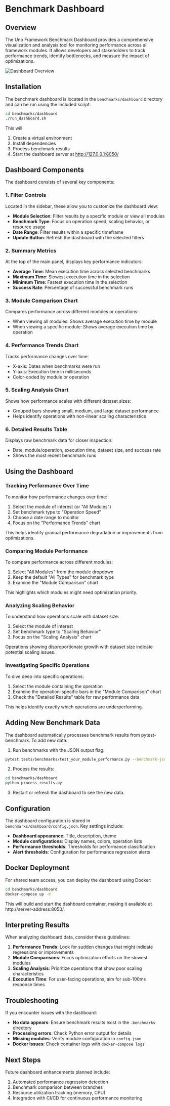 # Benchmark Dashboard

## Overview

The Uno Framework Benchmark Dashboard provides a comprehensive visualization and analysis tool for monitoring performance across all framework modules. It allows developers and stakeholders to track performance trends, identify bottlenecks, and measure the impact of optimizations.

![Dashboard Overview](../assets/images/benchmark_dashboard_overview.png)

## Installation

The benchmark dashboard is located in the `benchmarks/dashboard` directory and can be run using the included script:

```bash
cd benchmarks/dashboard
./run_dashboard.sh
```

This will:
1. Create a virtual environment
2. Install dependencies
3. Process benchmark results
4. Start the dashboard server at http://127.0.0.1:8050/

## Dashboard Components

The dashboard consists of several key components:

### 1. Filter Controls

Located in the sidebar, these allow you to customize the dashboard view:

- **Module Selection**: Filter results by a specific module or view all modules
- **Benchmark Type**: Focus on operation speed, scaling behavior, or resource usage
- **Date Range**: Filter results within a specific timeframe
- **Update Button**: Refresh the dashboard with the selected filters

### 2. Summary Metrics

At the top of the main panel, displays key performance indicators:

- **Average Time**: Mean execution time across selected benchmarks
- **Maximum Time**: Slowest execution time in the selection
- **Minimum Time**: Fastest execution time in the selection
- **Success Rate**: Percentage of successful benchmark runs

### 3. Module Comparison Chart

Compares performance across different modules or operations:

- When viewing all modules: Shows average execution time by module
- When viewing a specific module: Shows average execution time by operation

### 4. Performance Trends Chart

Tracks performance changes over time:

- X-axis: Dates when benchmarks were run
- Y-axis: Execution time in milliseconds
- Color-coded by module or operation

### 5. Scaling Analysis Chart

Shows how performance scales with different dataset sizes:

- Grouped bars showing small, medium, and large dataset performance
- Helps identify operations with non-linear scaling characteristics

### 6. Detailed Results Table

Displays raw benchmark data for closer inspection:

- Date, module/operation, execution time, dataset size, and success rate
- Shows the most recent benchmark runs

## Using the Dashboard

### Tracking Performance Over Time

To monitor how performance changes over time:

1. Select the module of interest (or "All Modules")
2. Set benchmark type to "Operation Speed"
3. Choose a date range to monitor
4. Focus on the "Performance Trends" chart

This helps identify gradual performance degradation or improvements from optimizations.

### Comparing Module Performance

To compare performance across different modules:

1. Select "All Modules" from the module dropdown
2. Keep the default "All Types" for benchmark type
3. Examine the "Module Comparison" chart

This highlights which modules might need optimization priority.

### Analyzing Scaling Behavior

To understand how operations scale with dataset size:

1. Select the module of interest
2. Set benchmark type to "Scaling Behavior"
3. Focus on the "Scaling Analysis" chart

Operations showing disproportionate growth with dataset size indicate potential scaling issues.

### Investigating Specific Operations

To dive deep into specific operations:

1. Select the module containing the operation
2. Examine the operation-specific bars in the "Module Comparison" chart
3. Check the "Detailed Results" table for raw performance data

This helps identify exactly which operations are underperforming.

## Adding New Benchmark Data

The dashboard automatically processes benchmark results from pytest-benchmark. To add new data:

1. Run benchmarks with the JSON output flag:

```bash
pytest tests/benchmarks/test_your_module_performance.py --benchmark-json=.benchmarks/results_$(date +%Y%m%d).json
```

2. Process the results:

```bash
cd benchmarks/dashboard
python process_results.py
```

3. Restart or refresh the dashboard to see the new data.

## Configuration

The dashboard configuration is stored in `benchmarks/dashboard/config.json`. Key settings include:

- **Dashboard appearance**: Title, description, theme
- **Module configurations**: Display names, colors, operation lists
- **Performance thresholds**: Thresholds for performance classification
- **Alert thresholds**: Configuration for performance regression alerts

## Docker Deployment

For shared team access, you can deploy the dashboard using Docker:

```bash
cd benchmarks/dashboard
docker-compose up -d
```

This will build and start the dashboard container, making it available at http://server-address:8050/.

## Interpreting Results

When analyzing dashboard data, consider these guidelines:

1. **Performance Trends**: Look for sudden changes that might indicate regressions or improvements
2. **Module Comparisons**: Focus optimization efforts on the slowest modules
3. **Scaling Analysis**: Prioritize operations that show poor scaling characteristics
4. **Execution Time**: For user-facing operations, aim for sub-100ms response times

## Troubleshooting

If you encounter issues with the dashboard:

- **No data appears**: Ensure benchmark results exist in the `.benchmarks` directory
- **Processing errors**: Check Python error output for details
- **Missing modules**: Verify module configuration in `config.json`
- **Docker issues**: Check container logs with `docker-compose logs`

## Next Steps

Future dashboard enhancements planned include:

1. Automated performance regression detection
2. Benchmark comparison between branches
3. Resource utilization tracking (memory, CPU)
4. Integration with CI/CD for continuous performance monitoring